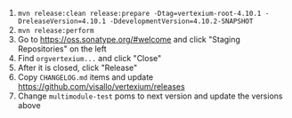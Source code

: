 1. `mvn release:clean release:prepare -Dtag=vertexium-root-4.10.1 -DreleaseVersion=4.10.1 -DdevelopmentVersion=4.10.2-SNAPSHOT`
1. `mvn release:perform`
1. Go to https://oss.sonatype.org/#welcome and click "Staging Repositories" on the left
1. Find `orgvertexium...` and click "Close"
1. After it is closed, click "Release"
1. Copy `CHANGELOG.md` items and update https://github.com/visallo/vertexium/releases
1. Change `multimodule-test` poms to next version and update the versions above
